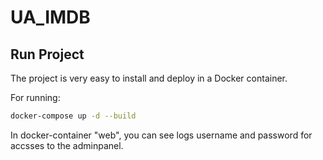 # UA_IMDB

## Run Project
The project is very easy to install and deploy in a Docker container.

For running:
```sh
docker-compose up -d --build
```

In docker-container "web", you can see logs username and password for accsses to the adminpanel.